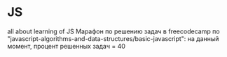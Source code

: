 # JS
all about learning of JS
Марафон по решению задач в freecodecamp по "javascript-algorithms-and-data-structures/basic-javascript": на данный момент, процент решенных задач  = 40
